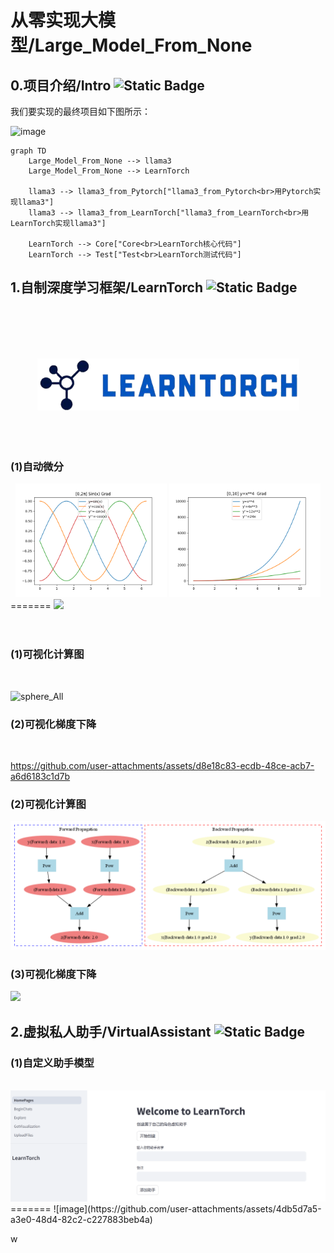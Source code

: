 # 从零实现大模型/Large_Model_From_None

## 0.项目介绍/Intro ![Static Badge](https://img.shields.io/badge/Intro-项目介绍-4B9D9D) 
我们要实现的最终项目如下图所示：

![image](https://github.com/user-attachments/assets/e9d3637a-8c4f-4f69-951b-d47f2ba8ef1e)



<!-- 
```
Large_Model_From_None
    ├─llama3
        ├─llama3_from_Pytorch    #用Pytorch实现llama3
        ├─llama3_from_LearnTorch    #用LearnTorch实现llama3
    └─LearnTorch
        ├─Core                  #LearnTorch核心代码
        ├─Test                  #LearnTorch测试代码
```
-->

```mermaid
graph TD
    Large_Model_From_None --> llama3
    Large_Model_From_None --> LearnTorch

    llama3 --> llama3_from_Pytorch["llama3_from_Pytorch<br>用Pytorch实现llama3"]
    llama3 --> llama3_from_LearnTorch["llama3_from_LearnTorch<br>用LearnTorch实现llama3"]

    LearnTorch --> Core["Core<br>LearnTorch核心代码"]
    LearnTorch --> Test["Test<br>LearnTorch测试代码"]
```


## 1.自制深度学习框架/LearnTorch ![Static Badge](https://img.shields.io/badge/LearnTorch-自制深度学习框架-0584E3) 
<br/><br/><br/><br/>
<div align=center>

<img src=".\imgs\img_title-removebg.png">
</div><br/><br/><br/>

### (1)自动微分

<div align="center">
        <img src="./LearnTorch_ALL/TeachImage/Grad/0_2pi_singrad.png" width="48%" height="48%">
        <img src="./LearnTorch_ALL/TeachImage/Grad/0_10_yx4.png" width="48%" height="48%">
</div>
=======
<img src="https://github.com/user-attachments/assets/cd20746f-4781-4412-903e-cd968ae5c095">
</div><br/><br/><br/>

### (1)可视化计算图
<br/>

![sphere_All](https://github.com/user-attachments/assets/55d090b9-c96a-4d64-bebe-05f2e3d813b2)

### (2)可视化梯度下降
<br/>

https://github.com/user-attachments/assets/d8e18c83-ecdb-48ce-acb7-a6d6183c1d7b


### (2)可视化计算图
<img src="./LearnTorch_ALL/TeachImage/CGMap/sphere_All.png">

### (3)可视化梯度下降
<img src="LearnTorch_ALL/TeachImage/Grad/GradV.S.Newton.mp4iter_200_10_FPS10.gif">


<br/>

## 2.虚拟私人助手/VirtualAssistant ![Static Badge](https://img.shields.io/badge/VirtualAssistant-虚拟私人助手-7884A4) 

### (1)自定义助手模型
<br/>


<img src="./VirtualAssistant/images/创建助手.png">
=======
![image](https://github.com/user-attachments/assets/4db5d7a5-a3e0-48d4-82c2-c227883beb4a)


w
